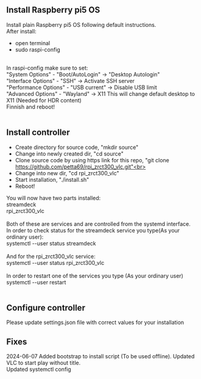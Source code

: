 ## Install Raspberry pi5 OS <br>
Install plain Raspberry pi5 OS following default instructions.<br>
After install:<br>
* open terminal<br>
* sudo raspi-config<br>
<br>
In raspi-config make sure to set:<br>
"System Options" - "Boot/AutoLogin" -> "Desktop Autologin"<br>
"Interface Options" - "SSH" -> Activate SSH server<br>
"Performance Options" - "USB current" -> Disable USB limit<br>
"Advanced Options" - "Wayland" -> X11 This will change default desktop to X11 (Needed for HDR content)<br>
Finnish and reboot!<br>
<br>

## Install controller<br>
- Create directory for source code, "mkdir source"<br>
- Change into newly created dir, "cd source"<br>
- Clone source code by using https link for this repo, "git clone https://github.com/petta69/rpi_zrct300_vlc.git"<br>
- Change into new dir, "cd rpi_zrct300_vlc"<br>
- Start installation, "./install.sh"<br>
- Reboot!<br>

You will now have two parts installed:<br>
streamdeck<br>
rpi_zrct300_vlc<br>
<br>
Both of these are services and are controlled from the systemd interface.<br>
In order to check status for the streamdeck service you type(As your ordinary user):<br>
systemctl --user status streamdeck<br>
<br>
And for the rpi_zrct300_vlc service:<br>
systemctl --user status rpi_zrct300_vlc<br>
<br>
In order to restart one of the services you type (As your ordinary user)<br>
systemctl --user restart <service><br>
<br>

## Configure controller
Please update settings.json file with correct values for your installation<br>


## Fixes
2024-06-07  Added bootstrap to install script (To be used offline). Updated VLC to start play without title.<br>
            Updated systemctl config<br>    

